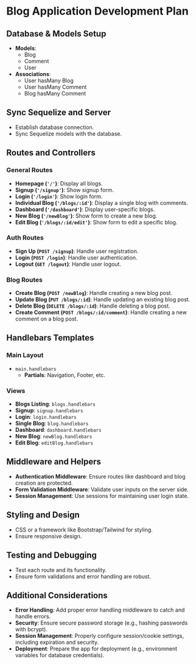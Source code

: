 # Blog Application Development Plan

## Database & Models Setup
- **Models**:
  - Blog
  - Comment
  - User
- **Associations**:
  - User hasMany Blog
  - User hasMany Comment
  - Blog hasMany Comment

## Sync Sequelize and Server
- Establish database connection.
- Sync Sequelize models with the database.

## Routes and Controllers
### General Routes
- **Homepage (`'/'`)**: Display all blogs.
- **Signup (`'/signup'`)**: Show signup form.
- **Login (`'/login'`)**: Show login form.
- **Individual Blog (`'/blogs/:id'`)**: Display a single blog with comments.
- **Dashboard (`'/dashboard'`)**: Display user-specific blogs.
- **New Blog (`'/newBlog'`)**: Show form to create a new blog.
- **Edit Blog (`'/blogs/:id/edit'`)**: Show form to edit a specific blog.

### Auth Routes
- **Sign Up (`POST /signup`)**: Handle user registration.
- **Login (`POST /login`)**: Handle user authentication.
- **Logout (`GET /logout`)**: Handle user logout.

### Blog Routes
- **Create Blog (`POST /newBlog`)**: Handle creating a new blog post.
- **Update Blog (`PUT /blogs/:id`)**: Handle updating an existing blog post.
- **Delete Blog (`DELETE /blogs/:id`)**: Handle deleting a blog post.
- **Create Comment (`POST /blogs/:id/comment`)**: Handle creating a new comment on a blog post.

## Handlebars Templates
### Main Layout
- `main.handlebars`
  - **Partials**: Navigation, Footer, etc.

### Views
- **Blogs Listing**: `blogs.handlebars`
- **Signup**: `signup.handlebars`
- **Login**: `login.handlebars`
- **Single Blog**: `blog.handlebars`
- **Dashboard**: `dashboard.handlebars`
- **New Blog**: `newBlog.handlebars`
- **Edit Blog**: `editBlog.handlebars`

## Middleware and Helpers
- **Authentication Middleware**: Ensure routes like dashboard and blog creation are protected.
- **Form Validation Middleware**: Validate user inputs on the server side.
- **Session Management**: Use sessions for maintaining user login state.

## Styling and Design
- CSS or a framework like Bootstrap/Tailwind for styling.
- Ensure responsive design.

## Testing and Debugging
- Test each route and its functionality.
- Ensure form validations and error handling are robust.

## Additional Considerations
- **Error Handling**: Add proper error handling middleware to catch and handle errors.
- **Security**: Ensure secure password storage (e.g., hashing passwords with bcrypt).
- **Session Management**: Properly configure session/cookie settings, including expiration and security.
- **Deployment**: Prepare the app for deployment (e.g., environment variables for database credentials).